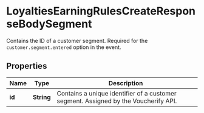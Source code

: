 

# LoyaltiesEarningRulesCreateResponseBodySegment

Contains the ID of a customer segment. Required for the `customer.segment.entered` option in the event.

## Properties

| Name | Type | Description |
|------------ | ------------- | ------------- |
|**id** | **String** | Contains a unique identifier of a customer segment. Assigned by the Voucherify API. |




